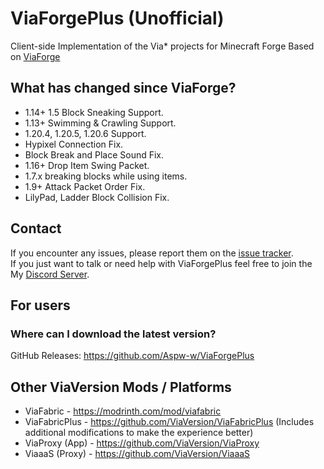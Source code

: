 # ViaForgePlus (Unofficial)
Client-side Implementation of the Via* projects for Minecraft Forge
Based on
[ViaForge](https://github.com/ViaVersion/ViaForge)

## What has changed since ViaForge?
- 1.14+ 1.5 Block Sneaking Support.
- 1.13+ Swimming & Crawling Support.
- 1.20.4, 1.20.5, 1.20.6 Support.
- Hypixel Connection Fix.
- Block Break and Place Sound Fix.
- 1.16+ Drop Item Swing Packet.
- 1.7.x breaking blocks while using items.
- 1.9+ Attack Packet Order Fix.
- LilyPad, Ladder Block Collision Fix.

## Contact
If you encounter any issues, please report them on the
[issue tracker](https://github.com/Aspw-w/ViaForgePlus/issues).  
If you just want to talk or need help with ViaForgePlus feel free to join the My
[Discord Server](https://discord.gg/SGBccUXFKZ).

## For users
### Where can I download the latest version?
GitHub Releases: https://github.com/Aspw-w/ViaForgePlus

## Other ViaVersion Mods / Platforms
- ViaFabric - https://modrinth.com/mod/viafabric
- ViaFabricPlus - https://github.com/ViaVersion/ViaFabricPlus (Includes additional modifications to make the experience better)
- ViaProxy (App) - https://github.com/ViaVersion/ViaProxy
- ViaaaS (Proxy) - https://github.com/ViaVersion/ViaaaS